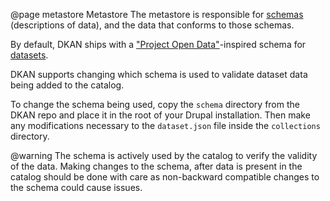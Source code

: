  @page metastore Metastore 
 The metastore is responsible for [schemas](https://json-schema.org/) (descriptions of data), and the data that conforms to those schemas.
 
 By default, DKAN ships with a ["Project Open Data"](https://project-open-data.cio.gov/v1.1/schema/)-inspired schema for [datasets](https://github.com/GetDKAN/dkan2/tree/master/schema).
 
 DKAN supports changing which schema is used to validate dataset data being added to the catalog.
 
 To change the schema being used, copy the `schema` directory from the DKAN repo and place it in the root of your Drupal installation. Then make any modifications necessary to the `dataset.json` file inside the `collections` directory.
 
 @warning
    The schema is actively used by the catalog to verify the validity of the data. Making changes to the schema, after data is present in the catalog should be done with care as non-backward compatible changes to the schema could cause issues.
 
  
 
 